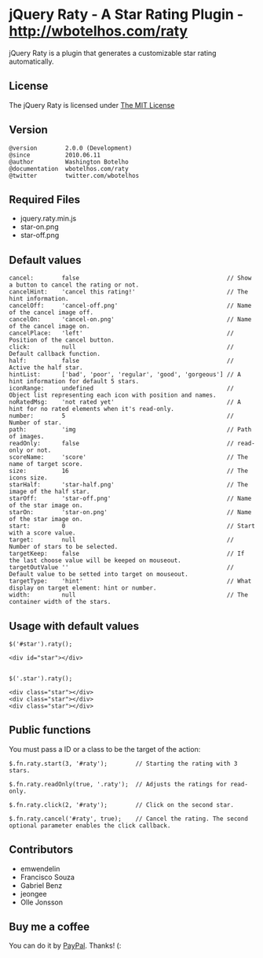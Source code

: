 # jQuery Raty - A Star Rating Plugin - http://wbotelhos.com/raty

jQuery Raty is a plugin that generates a customizable star rating automatically.

## License

The jQuery Raty is licensed under [The MIT License](http://www.opensource.org/licenses/mit-license.php)

## Version

	@version        2.0.0 (Development)
	@since          2010.06.11
	@author         Washington Botelho
	@documentation  wbotelhos.com/raty
	@twitter        twitter.com/wbotelhos

## Required Files

+ jquery.raty.min.js
+ star-on.png
+ star-off.png

## Default values

	cancel:        false                                          // Show a button to cancel the rating or not.   
	cancelHint:    'cancel this rating!'                          // The hint information.
	cancelOff:     'cancel-off.png'                               // Name of the cancel image off.
	cancelOn:      'cancel-on.png'                                // Name of the cancel image on.
	cancelPlace:   'left'                                         // Position of the cancel button.
	click:         null                                           // Default callback function.
	half:          false                                          // Active the half star.
	hintList:      ['bad', 'poor', 'regular', 'good', 'gorgeous'] // A hint information for default 5 stars.
	iconRange:     undefined                                      // Object list representing each icon with position and names.
	noRatedMsg:    'not rated yet'                                // A hint for no rated elements when it's read-only.
	number:        5                                              // Number of star.
	path:          'img                                           // Path of images.
	readOnly:      false                                          // read-only or not.
	scoreName:     'score'                                        // The name of target score.
	size:          16                                             // The icons size.
	starHalf:      'star-half.png'                                // The image of the half star.
	starOff:       'star-off.png'                                 // Name of the star image on.
	starOn:        'star-on.png'                                  // Name of the star image on.
	start:         0                                              // Start with a score value.
	target:        null                                           // Number of stars to be selected.
	targetKeep:    false                                          // If the last choose value will be keeped on mouseout.
	targetOutValue ''                                             // Default value to be setted into target on mouseout.
	targetType:    'hint'                                         // What display on target element: hint or number.
	width:         null                                           // The container width of the stars.

## Usage with default values

	$('#star').raty();

	<div id="star"></div>


	$('.star').raty();

	<div class="star"></div>
	<div class="star"></div>
	<div class="star"></div>

## Public functions

You must pass a ID or a class to be the target of the action:

	$.fn.raty.start(3, '#raty');        // Starting the rating with 3 stars.

	$.fn.raty.readOnly(true, '.raty');  // Adjusts the ratings for read-only.

	$.fn.raty.click(2, '#raty');        // Click on the second star.

	$.fn.raty.cancel('#raty', true);    // Cancel the rating. The second optional parameter enables the click callback.

## Contributors

+ emwendelin
+ Francisco Souza
+ Gabriel Benz
+ jeongee
+ Olle Jonsson

## Buy me a coffee

You can do it by [PayPal](https://www.paypal.com/cgi-bin/webscr?cmd=_donations&business=X8HEP2878NDEG&item_name=jQuery%20Raty). Thanks! (: